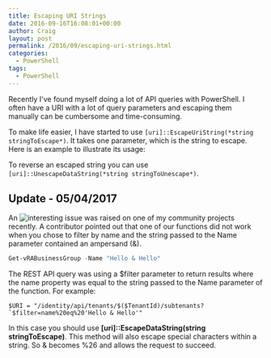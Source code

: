 ```yaml
---
title: Escaping URI Strings
date: 2016-09-16T16:08:01+00:00
author: Craig
layout: post
permalink: /2016/09/escaping-uri-strings.html
categories:
  - PowerShell
tags:
  - PowerShell
---
```

Recently I've found myself doing a lot of API queries with PowerShell. I often have a URI with a lot of query parameters and escaping them manually can be cumbersome and time-consuming.

To make life easier, I have started to use `[uri]::EscapeUriString(*string stringToEscape*)`. It takes one parameter, which is the string to escape. Here is an example to illustrate its usage:

<script src="https://gist.github.com/chelnak/5c11b61c10c3dc56af2130a0d66ef873.js"></script>

To reverse an escaped string you can use `[uri]::UnescapeDataString(*string stringToUnescape*)`.

## Update - 05/04/2017

An ![interesting issue](https://github.com/jakkulabs/PowervRA/issues/121) was raised on one of my community projects recently. A contributor pointed out that one of our functions did not work when you chose to filter by name and the string passed to the Name parameter contained an ampersand (&).

```powershell
Get-vRABusinessGroup -Name "Hello & Hello"
```

The REST API query was using a $filter parameter to return results where the name property was equal to the string passed to the Name parameter of the function. For example:

```
$URI = "/identity/api/tenants/$($TenantId)/subtenants?`$filter=name%20eq%20'Hello & Hello'"
```

In this case you should use **[uri]::EscapeDataString(string stringToEscape)**. This method will also escape special characters within a string. So & becomes %26 and allows the request to succeed.

<script src="https://gist.github.com/chelnak/3c8f01642c0c4a2beb43d7da5047bc8c.js"></script>
